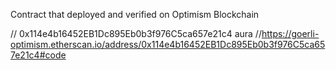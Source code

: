 Contract that deployed and verified on Optimism Blockchain

// 0x114e4b16452EB1Dc895Eb0b3f976C5ca657e21c4 aura
//https://goerli-optimism.etherscan.io/address/0x114e4b16452EB1Dc895Eb0b3f976C5ca657e21c4#code